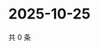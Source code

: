 # 2025-10-25

共 0 条

<!-- BEGIN ZHIHUVIDEO -->
<!-- 最后更新时间 Sat Oct 25 2025 02:17:04 GMT+0800 (China Standard Time) -->

<!-- END ZHIHUVIDEO -->
